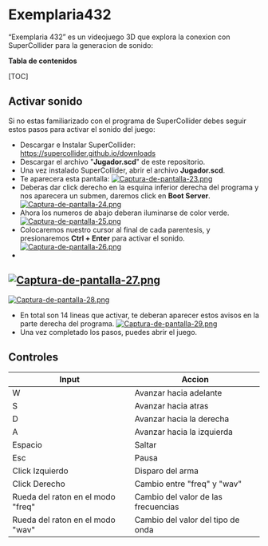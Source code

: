 # Exemplaria432
“Exemplaria 432” es un videojuego 3D que explora la conexion con SuperCollider para la generacion de sonido:

**Tabla de contenidos**

[TOC]

## Activar sonido

Si no estas familiarizado con el programa de SuperCollider debes seguir estos pasos para activar el sonido del juego:
- Descargar e Instalar SuperCollider: https://supercollider.github.io/downloads
- Descargar el archivo "__Jugador.scd__" de este repositorio.
- Una vez instalado SuperCollider, abrir el archivo __Jugador.scd__.
- Te aparecera esta pantalla:
[![Captura-de-pantalla-23.png](https://i.postimg.cc/25hs9CyC/Captura-de-pantalla-23.png)](https://postimg.cc/HJWvVDbN)
- Deberas dar click derecho en la esquina inferior derecha del programa y nos aparecera un submen, daremos click en __Boot Server__.
[![Captura-de-pantalla-24.png](https://i.postimg.cc/3JMYBfnj/Captura-de-pantalla-24.png)](https://postimg.cc/rz9Byj6z)
- Ahora los numeros de abajo deberan iluminarse de color verde.
[![Captura-de-pantalla-25.png](https://i.postimg.cc/C1QLSFG9/Captura-de-pantalla-25.png)](https://postimg.cc/xJLSPVFP)
- Colocaremos nuestro cursor al final de cada parentesis, y presionaremos __Ctrl + Enter__ para activar el sonido.
[![Captura-de-pantalla-26.png](https://i.postimg.cc/7PCTbLBB/Captura-de-pantalla-26.png)](https://postimg.cc/23D5KCNv)
-
[![Captura-de-pantalla-27.png](https://i.postimg.cc/1zj3ZGZy/Captura-de-pantalla-27.png)](https://postimg.cc/NyRc6rMn)
-
[![Captura-de-pantalla-28.png](https://i.postimg.cc/6q6jLvyG/Captura-de-pantalla-28.png)](https://postimg.cc/k6Zv7DNn)
- En total son 14 lineas que activar, te deberan aparecer estos avisos en la parte derecha del programa.
[![Captura-de-pantalla-29.png](https://i.postimg.cc/g0n6Rkzk/Captura-de-pantalla-29.png)](https://postimg.cc/xkVCVQNW)
- Una vez completado los pasos, puedes abrir el juego.

## Controles
Input  | Accion
------------- | -------------
W  | Avanzar hacia adelante
S  | Avanzar hacia atras
D  | Avanzar hacia la derecha
A  | Avanzar hacia la izquierda
Espacio | Saltar
Esc | Pausa
Click Izquierdo | Disparo del arma 
Click Derecho | Cambio entre "freq" y "wav"
Rueda del raton en el modo "freq" | Cambio del valor de las frecuencias
Rueda del raton en el modo "wav" | Cambio del valor del tipo de onda
